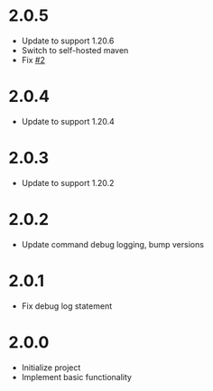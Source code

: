 # 2.0.5

* Update to support 1.20.6
* Switch to self-hosted maven
* Fix [#2](https://github.com/BlossomMods/BlossomEnderChest/issues/2)

# 2.0.4

* Update to support 1.20.4

# 2.0.3

* Update to support 1.20.2

# 2.0.2

* Update command debug logging, bump versions

# 2.0.1

* Fix debug log statement

# 2.0.0

* Initialize project
* Implement basic functionality
